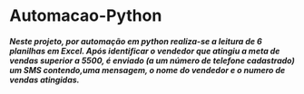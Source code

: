 # Automacao-Python

<h5> Neste projeto, por automação em python realiza-se a leitura de 6 planilhas em Excel. Após identificar o vendedor que atingiu a meta de vendas superior a 5500, é enviado (a um número de telefone cadastrado) um SMS contendo,uma mensagem, o nome do vendedor e o numero de vendas atingidas. </h5>
